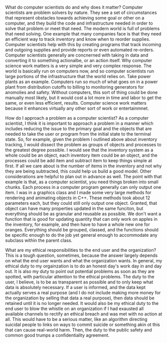 What do computer scientists do and why does it matter?
Computer scientists are problem solvers by nature. They see a set of circumstances that represent obstacles towards achieving some goal or other on a computer, and they build the code and infrastructure needed in order to solve that problem or meet that need. The modern world is full of problems that need solving. One example that many companies face is that they need an efficient way to track inventory and know when to reorder supplies. Computer scientists help with this by creating programs that track incoming and outgoing supplies and provide reports or even automated re-orders. Computer scientists generally are concnerned with taking in data and converting it to something actionalbe, or an action itself.
Why computer science work matters is a very simple and very complex response. The world is basically run on computers now, and so computer scientists run large portions of the infrastructure that the world relies on. Take power plants as an example. Computers run so much of what goes on in a power plant from distribution cutoffs to billing to monitoring generators for anomolies and safety. Without computers, this sort of thing could be done manually most likely, but it would cost a lot more in time and labor to get the same, or even less efficient, results. Computer science work matters because it enhances virtually any other sort of work or entertainmnet.

How do I approach a problem as a computer scientist?
As a computer scientist, I think it is important to approach a problem in a manner which includes reducing the issue to the primary goal and the objects that are needed to take the user or program from the initial state to the terminal state. So, for example, given the problem I outlined above about inventory tracking, I would dissect the problem as groups of objects and processes to the greatest degree possible. I would see that the inventory system as a whole could be an object, each inventory item could be an object, and the processes could be add item and subtract item to keep things simple at first. If all we care about is the number of items in the inventory and not why they are being subtracted, this could help us build a good model. Other considerations are helpful to plan out in advance as well.
The point with that example is that, as a computer scientist, you need things broken into small chunks. Each process in a computer program generally can only output one item. I was in a graphics class and I made some very large methods for rendering and animating objects in C++. These methods took about 12 parameters each, but they could still only output one object. Granted, that object can have many properties updated in the same funciton, but everything should be as granular and reusable as possible. We don't want a function that is good for updating quantity that can only work on apples in the inventory, for example, and then have to have a whole new one for oranges. Everything should be grouped, classed, and the functions should be specific enough to do the job yet general enough to accommodate any subclass within the parent class.

What are my ethical responsibilities to the end user and the organization?
This is a tough question, sometimes, because the answer largely depends on what the end user wants and what the organization wants. In general, my ethical duty to my orgainzation is to do an honest day's work day in and day out. It is also my duty to point out potential problems as soon as they are spotted, with particular attention to the ethical problems. The duty to the user, I believe, is to be as transparent as possible and to only keep what data is absolutely necessary. If a user is informed, and the data kept actually serves a real purpose (and I do not include making more money for the organization by selling that data a real purpose), then data should be retained until it is no longer needed. It would also be my ethical duty to the end user to blow the whistle on an organization if I had exausted all available channels to rectify an ethical breach and was met with no action at all. This would have to be a serious matter, like an algorithm directing suicidal people to links on ways to commit suicide or something akin ot this that can cause real-world harm. Then, the duty to the public safety and common good trumps a confidentiality agreement.
